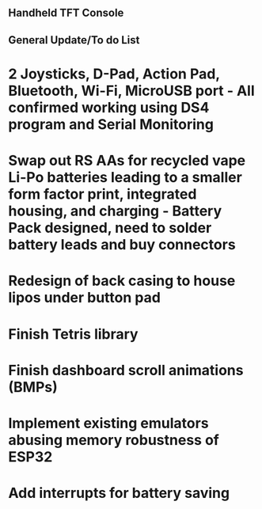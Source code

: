 ## Handheld TFT Console

## General Update/To do List

#  2 Joysticks, D-Pad, Action Pad, Bluetooth, Wi-Fi, MicroUSB port - All confirmed working using DS4 program and Serial Monitoring

#  Swap out RS AAs for recycled vape Li-Po batteries leading to a smaller form factor print, integrated housing, and charging - Battery Pack designed, need to solder battery leads and buy connectors

#  Redesign of back casing to house lipos under button pad 

#  Finish Tetris library

#  Finish dashboard scroll animations (BMPs)

#  Implement existing emulators abusing memory robustness of ESP32

#  Add interrupts for battery saving
